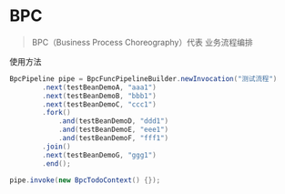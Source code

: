 # BPC 

> BPC（Business Process Choreography）代表 业务流程编排

使用方法

```groovy
BpcPipeline pipe = BpcFuncPipelineBuilder.newInvocation("测试流程")
        .next(testBeanDemoA, "aaa1")
        .next(testBeanDemoB, "bbb1")
        .next(testBeanDemoC, "ccc1")
        .fork()
            .and(testBeanDemoD, "ddd1")
            .and(testBeanDemoE, "eee1")
            .and(testBeanDemoF, "fff1")
        .join()
        .next(testBeanDemoG, "ggg1")
        .end();

pipe.invoke(new BpcTodoContext() {});
```